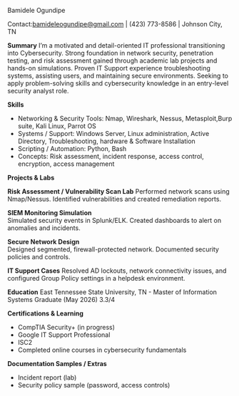 Bamidele Ogundipe

Contact:bamideleogundipe@gmail.com | (423) 773-8586 | Johnson City, TN


**Summary**
 I’m a motivated and detail-oriented IT professional transitioning into Cybersecurity. 
 Strong foundation in network security, penetration testing, and risk assessment gained through academic lab projects and hands-on simulations.
 Proven IT Support experience troubleshooting systems, assisting users, and maintaining secure environments. 
 Seeking to apply problem-solving skills and cybersecurity knowledge in an entry-level security analyst role.



**Skills**
- Networking & Security Tools: Nmap, Wireshark, Nessus, Metasploit,Burp suite, Kali Linux, Parrot OS
- Systems / Support: Windows Server, Linux administration, Active Directory, Troubleshooting, hardware & Software Installation  
- Scripting / Automation: Python, Bash  
- Concepts: Risk assessment, incident response, access control, encryption, access management  



**Projects & Labs**

**Risk Assessment / Vulnerability Scan Lab**
Performed network scans using Nmap/Nessus. Identified vulnerabilities and created remediation reports.

**SIEM Monitoring Simulation**  
Simulated security events in Splunk/ELK. Created dashboards to alert on anomalies and incidents.

**Secure Network Design**  
Designed segmented, firewall-protected network. Documented security policies and controls.

**IT Support Cases** 
Resolved AD lockouts, network connectivity issues, and configured Group Policy settings in a helpdesk environment.



**Education**
East Tennessee State University, TN - Master of Information Systems
Graduate (May 2026) 3.3/4


**Certifications & Learning**  
- CompTIA Security+ (in progress)  
- Google IT Support Professional
- ISC2
- Completed online courses in cybersecurity fundamentals



**Documentation Samples / Extras**
- Incident report (lab)  
- Security policy sample (password, access controls)  
 


